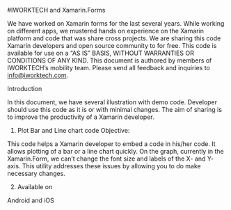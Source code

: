 #IWORKTECH and Xamarin.Forms 

We have worked on Xamarin forms for the last several years. While working on different apps, we mustered hands on experience on the Xamarin platform and code that was share cross projects. We are sharing this code Xamarin developers and open source community to for free. 
This code is available for use on a “AS IS” BASIS, WITHOUT WARRANTIES OR CONDITIONS OF ANY KIND. 
This document is authored by members of IWORKTECH’s mobility team.  Please send all feedback and inquiries to info@iworktech.com. 

Introduction

In this document, we have several illustration with demo code. Developer should use this code as it is or with minimal changes. The aim of sharing is to improve the productivity of a Xamarin developer. 

1.	 Plot Bar and Line chart code
Objective: 

This code helps a Xamarin developer to embed a code in his/her code.  It allows plotting of a bar or a line chart quickly. On the graph, currently in the Xamarin.Form, we can’t change the font size and labels of the X- and Y- axis. This utility addresses these issues by allowing you to do make necessary changes. 

2.	Available on 

Android and iOS

